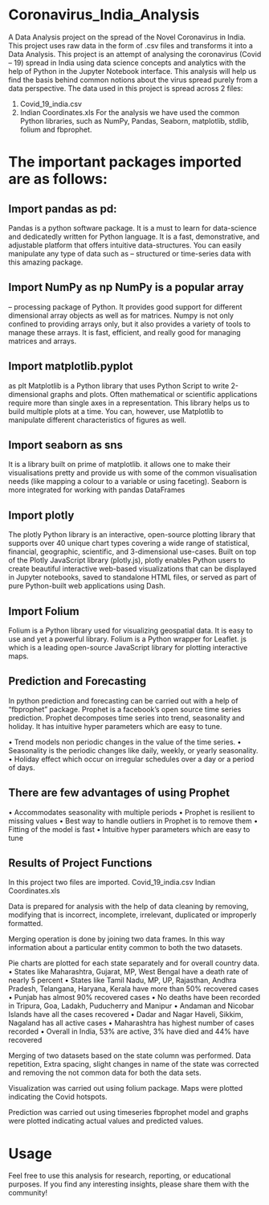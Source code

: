 # Coronavirus_India_Analysis

A Data Analysis project on the spread of the Novel Coronavirus in India. This project uses raw data in the form of .csv files and transforms it into a Data Analysis. This project is an attempt of analysing the coronavirus (Covid – 19) spread in India using data science concepts and analytics with the help of Python in the Jupyter Notebook interface. This analysis will help us find the basis behind common notions about the virus spread purely from a data perspective. The data used in this project is spread across 2 files:

1. Covid_19_india.csv
2. Indian Coordinates.xls For the analysis we have used the common Python libraries, such as NumPy, Pandas, Seaborn, matplotlib, stdlib, folium and fbprophet.
   
# The important packages imported are as follows:

## Import pandas as pd:
Pandas is a python software package. It is a must to learn for data-science and dedicatedly written for Python language. It is a fast, demonstrative, and adjustable platform that offers intuitive data-structures. You can easily manipulate any type of data such as – structured or time-series data with this amazing package.
## Import NumPy as np NumPy is a popular array 
– processing package of Python. It provides good support for different dimensional array objects as well as for matrices. Numpy is not only confined to providing arrays only, but it also provides a variety of tools to manage these arrays. It is fast, efficient, and really good for managing matrices and arrays.
## Import matplotlib.pyplot
as plt Matplotlib is a Python library that uses Python Script to write 2-dimensional graphs and plots. Often mathematical or scientific applications require more than single axes in a representation. This library helps us to build multiple plots at a time. You can, however, use Matplotlib to manipulate different characteristics of figures as well.
## Import seaborn as sns
It is a library built on prime of matplotlib. it allows one to make their visualisations pretty and provide us with some of the common visualisation needs (like mapping a colour to a variable or using faceting). Seaborn is more integrated for working with pandas DataFrames
## Import plotly 
The plotly Python library is an interactive, open-source plotting library that supports over 40 unique chart types covering a wide range of statistical, financial, geographic, scientific, and 3-dimensional use-cases. Built on top of the Plotly JavaScript library (plotly.js), plotly enables Python users to create beautiful interactive web-based visualizations that can be displayed in Jupyter notebooks, saved to standalone HTML files, or served as part of pure Python-built web applications using Dash.
## Import Folium
Folium is a Python library used for visualizing geospatial data. It is easy to use and yet a powerful library. Folium is a Python wrapper for Leaflet. js which is a leading open-source JavaScript library for plotting interactive maps.
## Prediction and Forecasting
In python prediction and forecasting can be carried out with a help of “fbprophet” package. Prophet is a facebook’s open source time series prediction. Prophet decomposes time series into trend, seasonality and holiday. It has intuitive hyper parameters which are easy to tune.

• Trend models non periodic changes in the value of the time series.
• Seasonality is the periodic changes like daily, weekly, or yearly seasonality.
• Holiday effect which occur on irregular schedules over a day or a period of days.

## There are few advantages of using Prophet
• Accommodates seasonality with multiple periods
• Prophet is resilient to missing values
• Best way to handle outliers in Prophet is to remove them
• Fitting of the model is fast
• Intuitive hyper parameters which are easy to tune

## Results of Project Functions
In this project two files are imported.
Covid_19_india.csv
Indian Coordinates.xls

Data is prepared for analysis with the help of data cleaning by removing, modifying that is incorrect, incomplete, irrelevant, duplicated or improperly formatted.

Merging operation is done by joining two data frames. In this way information about a particular entity common to both the two datasets.

Pie charts are plotted for each state separately and for overall country data.
• States like Maharashtra, Gujarat, MP, West Bengal have a death rate of nearly 5 percent
• States like Tamil Nadu, MP, UP, Rajasthan, Andhra Pradesh, Telangana, Haryana, Kerala have more than 50% recovered cases
• Punjab has almost 90% recovered cases
• No deaths have been recorded in Tripura, Goa, Ladakh, Puducherry and Manipur
• Andaman and Nicobar Islands have all the cases recovered
• Dadar and Nagar Haveli, Sikkim, Nagaland has all active cases
• Maharashtra has highest number of cases recorded
• Overall in India, 53% are active, 3% have died and 44% have recovered

Merging of two datasets based on the state column was performed. Data repetition, Extra spacing, slight changes in name of the state was corrected and removing the not common data for both the data sets.

Visualization was carried out using folium package. Maps were plotted indicating the Covid hotspots.

Prediction was carried out using timeseries fbprophet model and graphs were plotted indicating actual values and predicted values.

# Usage
Feel free to use this analysis for research, reporting, or educational purposes. If you find any interesting insights, please share them with the community!

